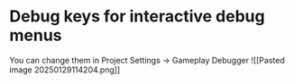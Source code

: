 
# Debug keys for interactive debug menus
You can change them in Project Settings -> Gameplay Debugger
![[Pasted image 20250129114204.png]]